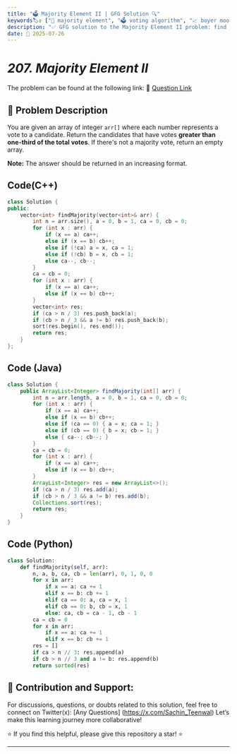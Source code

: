 ```yaml
---
title: "🗳️ Majority Element II | GFG Solution 🔍"
keywords🏷️: ["🔢 majority element", "🗳️ voting algorithm", "📈 boyer moore", "📘 GFG", "🏁 competitive programming", "📚 DSA"]
description: "✅ GFG solution to the Majority Element II problem: find all elements appearing more than n/3 times using Boyer-Moore Majority Vote algorithm. 🚀"
date: 📅 2025-07-26
---
```


# *207. Majority Element II*

The problem can be found at the following link: 🔗 [Question Link](https://www.geeksforgeeks.org/problems/majority-vote/1)

## **🧩 Problem Description**

You are given an array of integer `arr[]` where each number represents a vote to a candidate. Return the candidates that have votes **greater than one-third of the total votes**. If there's not a majority vote, return an empty array.

**Note:** The answer should be returned in an increasing format.


## Code(C++)
```cpp
class Solution {
public:
    vector<int> findMajority(vector<int>& arr) {
        int n = arr.size(), a = 0, b = 1, ca = 0, cb = 0;
        for (int x : arr) {
            if (x == a) ca++;
            else if (x == b) cb++;
            else if (!ca) a = x, ca = 1;
            else if (!cb) b = x, cb = 1;
            else ca--, cb--;
        }
        ca = cb = 0;
        for (int x : arr) {
            if (x == a) ca++;
            else if (x == b) cb++;
        }
        vector<int> res;
        if (ca > n / 3) res.push_back(a);
        if (cb > n / 3 && a != b) res.push_back(b);
        sort(res.begin(), res.end());
        return res;
    }
};
```

## Code (Java)

```java
class Solution {
    public ArrayList<Integer> findMajority(int[] arr) {
        int n = arr.length, a = 0, b = 1, ca = 0, cb = 0;
        for (int x : arr) {
            if (x == a) ca++;
            else if (x == b) cb++;
            else if (ca == 0) { a = x; ca = 1; }
            else if (cb == 0) { b = x; cb = 1; }
            else { ca--; cb--; }
        }
        ca = cb = 0;
        for (int x : arr) {
            if (x == a) ca++;
            else if (x == b) cb++;
        }
        ArrayList<Integer> res = new ArrayList<>();
        if (ca > n / 3) res.add(a);
        if (cb > n / 3 && a != b) res.add(b);
        Collections.sort(res);
        return res;
    }
}
```

## Code (Python)

```python
class Solution:
    def findMajority(self, arr):
        n, a, b, ca, cb = len(arr), 0, 1, 0, 0
        for x in arr:
            if x == a: ca += 1
            elif x == b: cb += 1
            elif ca == 0: a, ca = x, 1
            elif cb == 0: b, cb = x, 1
            else: ca, cb = ca - 1, cb - 1
        ca = cb = 0
        for x in arr:
            if x == a: ca += 1
            elif x == b: cb += 1
        res = []
        if ca > n // 3: res.append(a)
        if cb > n // 3 and a != b: res.append(b)
        return sorted(res)
```



## 🎯 **Contribution and Support:**

For discussions, questions, or doubts related to this solution, feel free to connect on Twitter(x): [Any Questions] (https://x.com/Sachin_Teenwal) Let’s make this learning journey more collaborative!

⭐ If you find this helpful, please give this repository a star! ⭐

---

